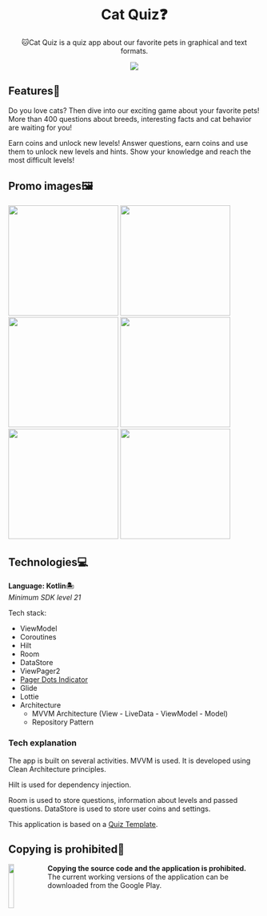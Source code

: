 <h1 align="center">Cat Quiz❓</h1>

<p align="center">  
  🐱Cat Quiz is a quiz app about our favorite pets in graphical and text formats.
</p>

<p align="center">
  <img src="https://github.com/user-attachments/assets/628a394a-e0e3-454d-abcb-4a88fb49eb7d"/>
</p>


## Features🕺

Do you love cats? Then dive into our exciting game about your favorite pets! More than 400 questions about breeds, interesting facts and cat behavior are waiting for you!

Earn coins and unlock new levels!
Answer questions, earn coins and use them to unlock new levels and hints.
Show your knowledge and reach the most difficult levels!


## Promo images🖼

<p float="center">
  <img width="220" src="https://github.com/user-attachments/assets/906f122c-5b49-45d3-b229-6dd7a95c78c7"/>
  <img width="220" src="https://github.com/user-attachments/assets/46425f02-f2e2-4821-8168-f6374e088dc1"/>
  <img width="220" src="https://github.com/user-attachments/assets/9eb113aa-6d4a-47cb-8885-78e158edfc9a"/>
  <img width="220" src="https://github.com/user-attachments/assets/0ad18d78-412d-4f20-a533-d0299cde8583"/>
  <img width="220" src="https://github.com/user-attachments/assets/f797d3ee-4732-4ee6-a22e-beeb6da88605"/>
  <img width="220" src="https://github.com/user-attachments/assets/7f241480-db8a-431b-b1ff-9b4c1de1ea1b"/>
</p>

## Technologies💻

**Language: Kotlin🏝**  
*Minimum SDK level 21*

Tech stack:
- ViewModel
- Coroutines
- Hilt
- Room
- DataStore
- ViewPager2
- [Pager Dots Indicator](https://github.com/tommybuonomo/dotsindicator)
- Glide
- Lottie
- Architecture
    - MVVM Architecture (View - LiveData - ViewModel - Model)
    - Repository Pattern
  
### Tech explanation

The app is built on several activities. MVVM is used.
It is developed using Сlean Architecture principles.

Hilt is used for dependency injection.

Room is used to store questions, information about levels and passed questions.
DataStore is used to store user coins and settings.

This application is based on a [Quiz Template](https://github.com/JustCircleProd/QuizTemplate).

  
## Copying is prohibited🚫
[<img src="https://user-images.githubusercontent.com/62091531/212752612-c556935e-e573-45d7-9bec-36dc967d432f.png" align="left" width="15%"/>](https://play.google.com/store/apps/details?id=com.justcircleprod.catquiz)

**Copying the source code and the application is prohibited.**  
The current working versions of the application can be downloaded from the Google Play.

